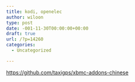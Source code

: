 ```yaml
---
title: kodi, openelec
author: wiloon
type: post
date: -001-11-30T00:00:00+00:00
draft: true
url: /?p=14260
categories:
  - Uncategorized

---
```

https://github.com/taxigps/xbmc-addons-chinese